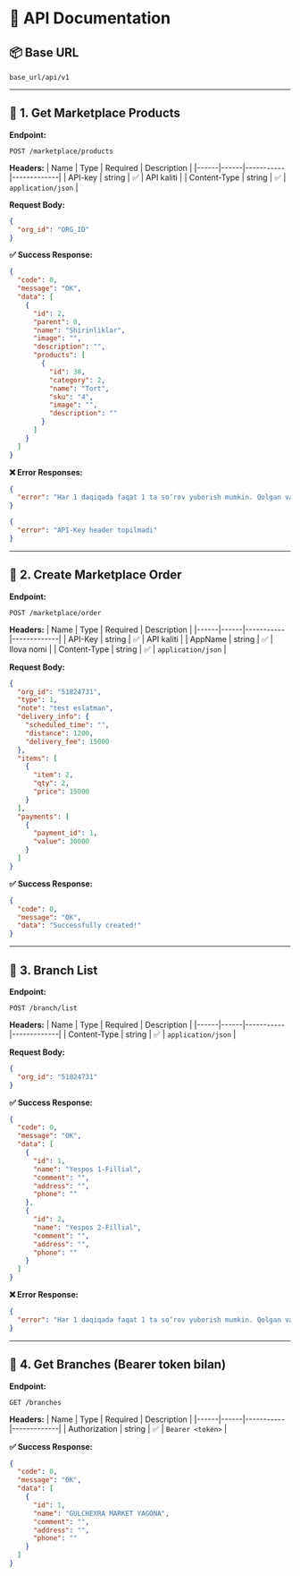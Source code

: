# 🧾 API Documentation

## 📦 Base URL
```
base_url/api/v1
```

---

## 🛒 **1. Get Marketplace Products**

**Endpoint:**  
```
POST /marketplace/products
```

**Headers:**
| Name | Type | Required | Description |
|------|------|-----------|-------------|
| API-key | string | ✅ | API kaliti |
| Content-Type | string | ✅ | `application/json` |

**Request Body:**
```json
{
  "org_id": "ORG_ID"
}
```

**✅ Success Response:**
```json
{
  "code": 0,
  "message": "OK",
  "data": [
    {
      "id": 2,
      "parent": 0,
      "name": "Shirinliklar",
      "image": "",
      "description": "",
      "products": [
        {
          "id": 38,
          "category": 2,
          "name": "Tort",
          "sku": "4",
          "image": "",
          "description": ""
        }
      ]
    }
  ]
}
```

**❌ Error Responses:**
```json
{
  "error": "Har 1 daqiqada faqat 1 ta so‘rov yuborish mumkin. Qolgan vaqt: 19s"
}
```
```json
{
  "error": "API-Key header topilmadi"
}
```

---

## 🧾 **2. Create Marketplace Order**

**Endpoint:**  
```
POST /marketplace/order
```

**Headers:**
| Name | Type | Required | Description |
|------|------|-----------|-------------|
| API-Key | string | ✅ | API kaliti |
| AppName | string | ✅ | Ilova nomi |
| Content-Type | string | ✅ | `application/json` |

**Request Body:**
```json
{
  "org_id": "51824731",
  "type": 1,
  "note": "test eslatman",
  "delivery_info": {
    "scheduled_time": "",
    "distance": 1200,
    "delivery_fee": 15000
  },
  "items": [
    {
      "item": 2,
      "qty": 2,
      "price": 15000
    }
  ],
  "payments": [
    {
      "payment_id": 1,
      "value": 30000
    }
  ]
}
```

**✅ Success Response:**
```json
{
  "code": 0,
  "message": "OK",
  "data": "Successfully created!"
}
```

---

## 🏬 **3. Branch List**

**Endpoint:**  
```
POST /branch/list
```

**Headers:**
| Name | Type | Required | Description |
|------|------|-----------|-------------|
| Content-Type | string | ✅ | `application/json` |

**Request Body:**
```json
{
  "org_id": "51824731"
}
```

**✅ Success Response:**
```json
{
  "code": 0,
  "message": "OK",
  "data": [
    {
      "id": 1,
      "name": "Yespos 1-Fillial",
      "comment": "",
      "address": "",
      "phone": ""
    },
    {
      "id": 2,
      "name": "Yespos 2-Fillial",
      "comment": "",
      "address": "",
      "phone": ""
    }
  ]
}
```

**❌ Error Response:**
```json
{
  "error": "Har 1 daqiqada faqat 1 ta so‘rov yuborish mumkin. Qolgan vaqt: 57s"
}
```

---

## 🌿 **4. Get Branches (Bearer token bilan)**

**Endpoint:**  
```
GET /branches
```

**Headers:**
| Name | Type | Required | Description |
|------|------|-----------|-------------|
| Authorization | string | ✅ | `Bearer <token>` |

**✅ Success Response:**
```json
{
  "code": 0,
  "message": "OK",
  "data": [
    {
      "id": 1,
      "name": "GULCHEXRA MARKET YAGONA",
      "comment": "",
      "address": "",
      "phone": ""
    }
  ]
}
```
